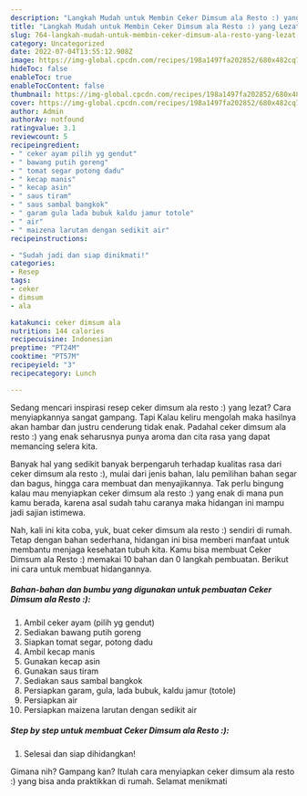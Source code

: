 ```yaml
---
description: "Langkah Mudah untuk Membin Ceker Dimsum ala Resto :) yang Lezat Sekali"
title: "Langkah Mudah untuk Membin Ceker Dimsum ala Resto :) yang Lezat Sekali"
slug: 764-langkah-mudah-untuk-membin-ceker-dimsum-ala-resto-yang-lezat-sekali
category: Uncategorized
date: 2022-07-04T13:55:12.908Z
image: https://img-global.cpcdn.com/recipes/198a1497fa202852/680x482cq70/ceker-dimsum-ala-resto-foto-resep-utama.jpg
hideToc: false
enableToc: true
enableTocContent: false
thumbnail: https://img-global.cpcdn.com/recipes/198a1497fa202852/680x482cq70/ceker-dimsum-ala-resto-foto-resep-utama.jpg
cover: https://img-global.cpcdn.com/recipes/198a1497fa202852/680x482cq70/ceker-dimsum-ala-resto-foto-resep-utama.jpg
author: Admin
authorAv: notfound
ratingvalue: 3.1
reviewcount: 5
recipeingredient:
- " ceker ayam pilih yg gendut"
- " bawang putih goreng"
- " tomat segar potong dadu"
- " kecap manis"
- " kecap asin"
- " saus tiram"
- " saus sambal bangkok"
- " garam gula lada bubuk kaldu jamur totole"
- " air"
- " maizena larutan dengan sedikit air"
recipeinstructions:

- "Sudah jadi dan siap dinikmati!"
categories:
- Resep
tags:
- ceker
- dimsum
- ala

katakunci: ceker dimsum ala 
nutrition: 144 calories
recipecuisine: Indonesian
preptime: "PT24M"
cooktime: "PT57M"
recipeyield: "3"
recipecategory: Lunch

---
```



Sedang mencari inspirasi resep ceker dimsum ala resto :) yang lezat? Cara menyiapkannya sangat gampang. Tapi Kalau keliru mengolah maka hasilnya akan hambar dan justru cenderung tidak enak. Padahal ceker dimsum ala resto :) yang enak seharusnya punya aroma dan cita rasa yang dapat memancing selera kita.


Banyak hal yang sedikit banyak berpengaruh terhadap kualitas rasa dari ceker dimsum ala resto :), mulai dari jenis bahan, lalu pemilihan bahan segar dan bagus, hingga cara membuat dan menyajikannya. Tak perlu bingung kalau mau menyiapkan ceker dimsum ala resto :) yang enak di mana pun kamu berada, karena asal sudah tahu caranya maka hidangan ini mampu jadi sajian istimewa.




Nah, kali ini kita coba, yuk, buat ceker dimsum ala resto :) sendiri di rumah. Tetap dengan bahan sederhana, hidangan ini bisa memberi manfaat untuk membantu menjaga kesehatan tubuh kita. Kamu bisa membuat Ceker Dimsum ala Resto :) memakai 10 bahan dan 0 langkah pembuatan. Berikut ini cara untuk membuat hidangannya.

<!--inarticleads1-->

##### Bahan-bahan dan bumbu yang digunakan untuk pembuatan Ceker Dimsum ala Resto :):

1. Ambil  ceker ayam (pilih yg gendut)
1. Sediakan  bawang putih goreng
1. Siapkan  tomat segar, potong dadu
1. Ambil  kecap manis
1. Gunakan  kecap asin
1. Gunakan  saus tiram
1. Sediakan  saus sambal bangkok
1. Persiapkan  garam, gula, lada bubuk, kaldu jamur (totole)
1. Persiapkan  air
1. Persiapkan  maizena larutan dengan sedikit air




<!--inarticleads2-->

##### Step by step untuk membuat Ceker Dimsum ala Resto :):


1. Selesai dan siap dihidangkan!



Gimana nih? Gampang kan? Itulah cara menyiapkan ceker dimsum ala resto :) yang bisa anda praktikkan di rumah. Selamat menikmati
